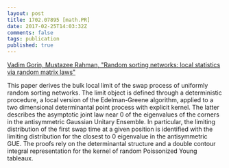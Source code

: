 ```yaml
---
layout: post
title: 1702.07895 [math.PR]
date: 2017-02-25T14:03:32Z
comments: false
tags: publication
published: true
---
```


[Vadim Gorin, Mustazee Rahman, "Random sorting networks: local statistics via random matrix laws"](http://arxiv.org/abs/1702.07895v2)

<!--more-->

This paper derives the bulk local limit of the swap process of uniformly
random sorting networks. The limit object is defined through a deterministic
procedure, a local version of the Edelman-Greene algorithm, applied to a two
dimensional determinantal point process with explicit kernel. The latter
describes the asymptotic joint law near $0$ of the eigenvalues of the corners
in the antisymmetric Gaussian Unitary Ensemble. In particular, the limiting
distribution of the first swap time at a given position is identified with the
limiting distribution for the closest to $0$ eigenvalue in the antisymmetric
GUE.
  The proofs rely on the determinantal structure and a double contour integral
representation for the kernel of random Poissonized Young tableaux.
